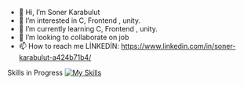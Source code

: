 - 👋 Hi, I’m Soner Karabulut
- 👀 I’m interested in C, Frontend , unity.
- 🌱 I’m currently learning C, Frontend , unity.
- 💞️ I’m looking to collaborate on job
- 📫 How to reach me LİNKEDİN: https://www.linkedin.com/in/soner-karabulut-a424b71b4/

<!---
BuzOkcu/BuzOkcu is a ✨ special ✨ repository because its `README.md` (this file) appears on your GitHub profile.
You can click the Preview link to take a look at your changes.
--->
Skills in Progress
[![My Skills](https://skillicons.dev/icons?i=js,html,css,c,react,nodejs,linkedin,discord,vim)](https://skillicons.dev)
